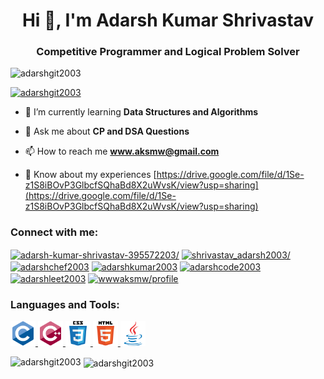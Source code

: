 <h1 align="center">Hi 👋, I'm Adarsh Kumar Shrivastav</h1>
<h3 align="center">Competitive Programmer and Logical Problem Solver</h3>

<p align="left"> <img src="https://komarev.com/ghpvc/?username=adarshgit2003&label=Profile%20views&color=0e75b6&style=flat" alt="adarshgit2003" /> </p>

<p align="left"> <a href="https://github.com/ryo-ma/github-profile-trophy"><img src="https://github-profile-trophy.vercel.app/?username=adarshgit2003" alt="adarshgit2003" /></a> </p>

- 🌱 I’m currently learning **Data Structures and Algorithms**

- 💬 Ask me about **CP and DSA Questions**

- 📫 How to reach me **www.aksmw@gmail.com**

- 📄 Know about my experiences [https://drive.google.com/file/d/1Se-z1S8iBOvP3GlbcfSQhaBd8X2uWvsK/view?usp=sharing](https://drive.google.com/file/d/1Se-z1S8iBOvP3GlbcfSQhaBd8X2uWvsK/view?usp=sharing)

<h3 align="left">Connect with me:</h3>
<p align="left">
<a href="https://linkedin.com/in/adarsh-kumar-shrivastav-395572203/" target="blank"><img align="center" src="https://raw.githubusercontent.com/rahuldkjain/github-profile-readme-generator/master/src/images/icons/Social/linked-in-alt.svg" alt="adarsh-kumar-shrivastav-395572203/" height="30" width="40" /></a>
<a href="https://instagram.com/shrivastav_adarsh2003/" target="blank"><img align="center" src="https://raw.githubusercontent.com/rahuldkjain/github-profile-readme-generator/master/src/images/icons/Social/instagram.svg" alt="shrivastav_adarsh2003/" height="30" width="40" /></a>
<a href="https://www.codechef.com/users/adarshchef2003" target="blank"><img align="center" src="https://cdn.jsdelivr.net/npm/simple-icons@3.1.0/icons/codechef.svg" alt="adarshchef2003" height="30" width="40" /></a>
<a href="https://www.hackerrank.com/adarshkumar2003" target="blank"><img align="center" src="https://raw.githubusercontent.com/rahuldkjain/github-profile-readme-generator/master/src/images/icons/Social/hackerrank.svg" alt="adarshkumar2003" height="30" width="40" /></a>
<a href="https://codeforces.com/profile/adarshcode2003" target="blank"><img align="center" src="https://raw.githubusercontent.com/rahuldkjain/github-profile-readme-generator/master/src/images/icons/Social/codeforces.svg" alt="adarshcode2003" height="30" width="40" /></a>
<a href="https://www.leetcode.com/adarshleet2003" target="blank"><img align="center" src="https://raw.githubusercontent.com/rahuldkjain/github-profile-readme-generator/master/src/images/icons/Social/leet-code.svg" alt="adarshleet2003" height="30" width="40" /></a>
<a href="https://auth.geeksforgeeks.org/user/wwwaksmw/profile" target="blank"><img align="center" src="https://raw.githubusercontent.com/rahuldkjain/github-profile-readme-generator/master/src/images/icons/Social/geeks-for-geeks.svg" alt="wwwaksmw/profile" height="30" width="40" /></a>
</p>

<h3 align="left">Languages and Tools:</h3>
<p align="left"> <a href="https://www.cprogramming.com/" target="_blank" rel="noreferrer"> <img src="https://raw.githubusercontent.com/devicons/devicon/master/icons/c/c-original.svg" alt="c" width="40" height="40"/> </a> <a href="https://www.w3schools.com/cpp/" target="_blank" rel="noreferrer"> <img src="https://raw.githubusercontent.com/devicons/devicon/master/icons/cplusplus/cplusplus-original.svg" alt="cplusplus" width="40" height="40"/> </a> <a href="https://www.w3schools.com/css/" target="_blank" rel="noreferrer"> <img src="https://raw.githubusercontent.com/devicons/devicon/master/icons/css3/css3-original-wordmark.svg" alt="css3" width="40" height="40"/> </a> <a href="https://www.w3.org/html/" target="_blank" rel="noreferrer"> <img src="https://raw.githubusercontent.com/devicons/devicon/master/icons/html5/html5-original-wordmark.svg" alt="html5" width="40" height="40"/> </a> <a href="https://www.java.com" target="_blank" rel="noreferrer"> <img src="https://raw.githubusercontent.com/devicons/devicon/master/icons/java/java-original.svg" alt="java" width="40" height="40"/> </a> </p>

<p><img align="left" src="https://github-readme-stats.vercel.app/api/top-langs?username=adarshgit2003&show_icons=true&locale=en&layout=compact" alt="adarshgit2003" /></p>

<p>&nbsp;<img align="center" src="https://github-readme-stats.vercel.app/api?username=adarshgit2003&show_icons=true&locale=en" alt="adarshgit2003" /></p>
